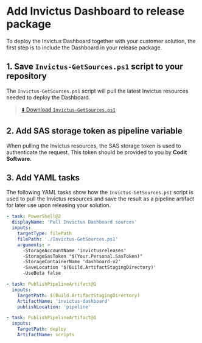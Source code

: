 # Add Invictus Dashboard to release package
To deploy the Invictus Dashboard together with your customer solution, the first step is to include the Dashboard in your release package.

## 1. Save `Invictus-GetSources.ps1` script to your repository
The `Invictus-GetSources.ps1` script will pull the latest Invictus resources needed to deploy the Dashboard.

> [⬇️ Download `Invictus-GetSources.ps1`](https://invictusreleases.blob.core.windows.net/devops/prod/Invictus-GetSources.ps1?sp=r&st=2023-07-31T05:31:04Z&se=2060-07-31T13:31:04Z&spr=https&sv=2022-11-02&sr=b&sig=9xVYMoiiPjTgGXHfuA0UQcBo0g028U0fs1Wf0DCtsX4%3D)

## 2. Add SAS storage token as pipeline variable
When pulling the Invictus resources, the SAS storage token is used to authenticate the request. This token should be provided to you by **Codit Software**.

## 3. Add YAML tasks
The following YAML tasks show how the `Invictus-GetSources.ps1` script is used to pull the Invictus resources and save the result as a pipeline artifact for later use upon releasing your solution.

```yaml
- task: PowerShell@2
  displayName: 'Pull Invictus Dashboard sources'
  inputs:
    targetType: filePath
    filePath: './Invictus-GetSources.ps1'
    arguments: >
      -StorageAccountName 'invictusreleases'
      -StorageSasToken "$(Your.Personal.SasToken)"
      -StorageContainerName 'dashboard-v2'
      -SaveLocation '$(Build.ArtifactStagingDirectory)'
      -UseBeta false

- task: PublishPipelineArtifact@1
  inputs:
    TargetPath: $(Build.ArtifactStagingDirectory)
    ArtifactName: 'invictus-dashboard'
    publishLocation: 'pipeline'

- task: PublishPipelineArtifact@1
  inputs:
    TargetPath: deploy
    ArtifactName: scripts
```